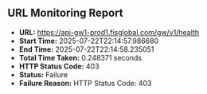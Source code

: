 ## URL Monitoring Report

- **URL:** https://api-gw1-prod1.fisglobal.com/gw/v1/health
- **Start Time:** 2025-07-22T22:14:57.986680
- **End Time:** 2025-07-22T22:14:58.235051
- **Total Time Taken:** 0.248371 seconds
- **HTTP Status Code:** 403
- **Status:** Failure
- **Failure Reason:** HTTP Status Code: 403
